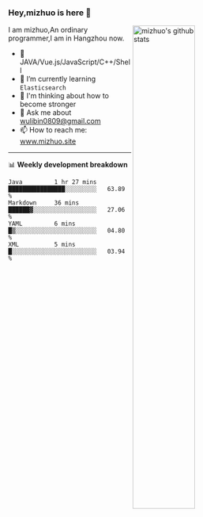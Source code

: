 ### Hey,mizhuo is here 👋

<img align="right" alt="mizhuo's github stats" width="50%" src="https://github-readme-stats.vercel.app/api?username=mizhuo&theme=tokyonight&show_icons=true">

I am mizhuo,An ordinary programmer,I am in Hangzhou now.

- 🔭 JAVA/Vue.js/JavaScript/C++/Shell
- 🌱 I’m currently learning `Elasticsearch`
- 🤔 I'm thinking about how to become stronger
- 💬 Ask me about wulibin0809@gmail.com
- 📫 How to reach me: www.mizhuo.site

---
📊 **Weekly development breakdown**

<!--START_SECTION:waka-->
```text
Java         1 hr 27 mins    ████████████████░░░░░░░░░   63.89 % 
Markdown     36 mins         ██████▓░░░░░░░░░░░░░░░░░░   27.06 % 
YAML         6 mins          █▒░░░░░░░░░░░░░░░░░░░░░░░   04.80 % 
XML          5 mins          █░░░░░░░░░░░░░░░░░░░░░░░░   03.94 % 
```
<!--END_SECTION:waka-->
